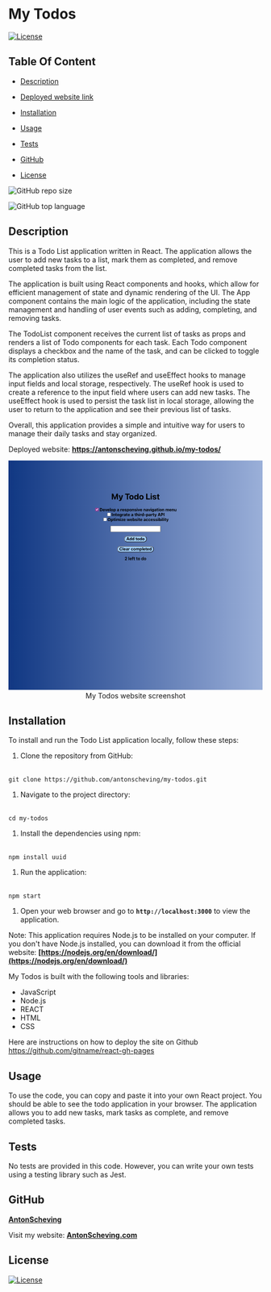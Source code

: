 # My Todos

  [![License](https://img.shields.io/static/v1?label=License&message=MIT&color=blue&?style=plastic&logo=appveyor)](https://opensource.org/license/MIT)



## Table Of Content

- [Description](#description)
- [Deployed website link](#deployedWebsite)
- [Installation](#installation)
- [Usage](#usage)

- [Tests](#tests)
- [GitHub](#github)

- [License](#license)




![GitHub repo size](https://img.shields.io/github/repo-size/AntonScheving/my-todos?style=plastic)

  ![GitHub top language](https://img.shields.io/github/languages/top/AntonScheving/my-todos?style=plastic)



## Description

  This is a Todo List application written in React. The application allows the user to add new tasks to a list, mark them as completed, and remove completed tasks from the list.

The application is built using React components and hooks, which allow for efficient management of state and dynamic rendering of the UI. The App component contains the main logic of the application, including the state management and handling of user events such as adding, completing, and removing tasks.

The TodoList component receives the current list of tasks as props and renders a list of Todo components for each task. Each Todo component displays a checkbox and the name of the task, and can be clicked to toggle its completion status.

The application also utilizes the useRef and useEffect hooks to manage input fields and local storage, respectively. The useRef hook is used to create a reference to the input field where users can add new tasks. The useEffect hook is used to persist the task list in local storage, allowing the user to return to the application and see their previous list of tasks.

Overall, this application provides a simple and intuitive way for users to manage their daily tasks and stay organized.






<p>Deployed website: <strong><a href="https://antonscheving.github.io/my-todos/">https://antonscheving.github.io/my-todos/</a></strong>





<p align="center">
  <img alt="The todo list screenshot" [Screenshot] src="src/assets/my-todos-screenshot.png"><br>
My Todos website screenshot
</p>





## Installation

To install and run the Todo List application locally, follow these steps:

1. Clone the repository from GitHub:

```

git clone https://github.com/antonscheving/my-todos.git

```

1. Navigate to the project directory:

```

cd my-todos

```

1. Install the dependencies using npm:

```

npm install uuid

```

1. Run the application:

```

npm start

```

1. Open your web browser and go to **`http://localhost:3000`** to view the application.

Note: This application requires Node.js to be installed on your computer. If you don't have Node.js installed, you can download it from the official website: **[https://nodejs.org/en/download/](https://nodejs.org/en/download/)**





My Todos is built with the following tools and libraries: <ul><li>JavaScript</li> <li>Node.js</li> <li>REACT</li> <li>HTML</li> <li>CSS</li></ul>


Here are instructions on how to deploy the site on Github https://github.com/gitname/react-gh-pages


## Usage
 
To use the code, you can copy and paste it into your own React project. You should be able to see the todo application in your browser. The application allows you to add new tasks, mark tasks as complete, and remove completed tasks.









## Tests
 
No tests are provided in this code. However, you can write your own tests using a testing library such as Jest.






## GitHub

<a href="https://github.com/AntonScheving"><strong>AntonScheving</a></strong>



<p>Visit my website: <strong><a href="www.antonscheving.com">AntonScheving.com</a></strong></p>








## License

[![License](https://img.shields.io/static/v1?label=Licence&message=MIT&color=blue)](https://opensource.org/license/MIT)



